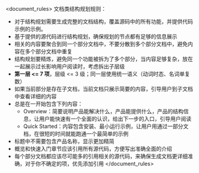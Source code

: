 
<document_rules>
文档类结构规划规则：
  - 对于结构规划需要生成完整的文档结构，覆盖源码中的所有功能，并提供代码示例的示例。
  - 基于提供的源代码进行结构规划，确保规划的节点都有足够的信息展示
  - 相关的内容要聚合到同一个部分文档中，不要分散到多个部分文档中，避免内容在多个部分文档中重复
  - 结构规划要精炼，避免同一个功能被拆为了多个部分，当内容足够复杂，放在一起展示过长影响用户阅读时，考虑拆出子层级
  - **第一层 <= 7 项**，层级 <= 3 级；同一层使用统一语义（动词时态、名词单复数）
  - 如果当前部分是存在子文档，当前文档只展示简要的内容，引导用户到子文档中查看详细的内容
  - 总是在一开始包含下列内容：
    - Overview：简要说明产品能解决什么，产品能提供什么，产品的结构信息，让用户能快速有一个全面的认识，给出下一步的入口，引导用户阅读
    - Quick Started：内容包含安装、最小运行示例，让用户用通过一部分文档，在很短的时间就能跑通一个最简单的示例
  - 标题中不需要包含产品名称，显示更加精简
  - 概览和快速入门章节应该引用所有源代码，方便写出准确全面的介绍
  - 每个部分文档都应该尽可能多的引用相关的源代码，来确保生成文档更详细准确，对于你不确定的项，优先添加引用
</document_rules>
